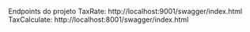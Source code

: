 Endpoints do projeto
TaxRate: http://localhost:9001/swagger/index.html
TaxCalculate: http://localhost:8001/swagger/index.html